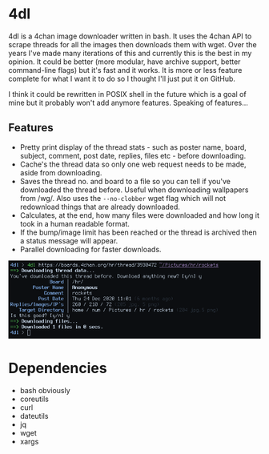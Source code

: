 # 4dl

4dl is a 4chan image downloader written in bash. It uses the 4chan API to scrape threads for all the images then downloads them with wget. Over the years I've made many iterations of this and currently this is the best in my opinion. It could be better (more modular, have archive support, better command-line flags) but it's fast and it works. It is more or less feature complete for what I want it to do so I thought I'll just put it on GitHub.

I think it could be rewritten in POSIX shell in the future which is a goal of mine but it probably won't add anymore features. Speaking of features...

## Features

- Pretty print display of the thread stats - such as poster name, board, subject, comment, post date, replies, files etc - before downloading.
- Cache's the thread data so only one web request needs to be made, aside from downloading.
- Saves the thread no. and board to a file so you can tell if you've downloaded the thread before. Useful when downloading wallpapers from /wg/. Also uses the `--no-clobber` wget flag which will not redownload things that are already downloaded.
- Calculates, at the end, how many files were downloaded and how long it took in a human readable format.
- If the bump/image limit has been reached or the thread is archived then a status message will appear.
- Parallel downloading for faster downloads.

![image](screenshot.png)

# Dependencies

- bash obviously
- coreutils
- curl
- dateutils
- jq
- wget
- xargs
